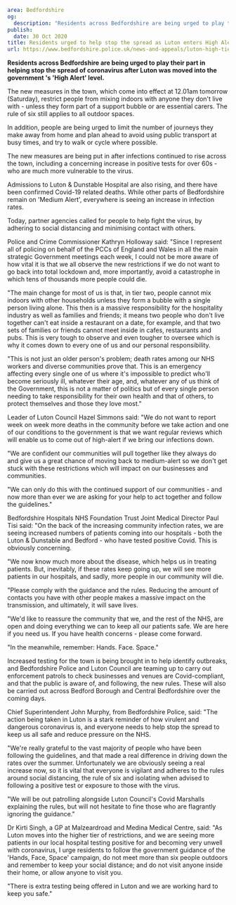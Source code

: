 ```yaml
area: Bedfordshire
og:
  description: "Residents across Bedfordshire are being urged to play their part in helping stop the spread of coronavirus after Luton was moved into the government\u2019s \u2018High Alert\u2019 level."
publish:
  date: 30 Oct 2020
title: Residents urged to help stop the spread as Luton enters High Alert tier
url: https://www.bedfordshire.police.uk/news-and-appeals/luton-high-tier-oct20
```

**Residents across Bedfordshire are being urged to play their part in helping stop the spread of coronavirus after Luton was moved into the government 's 'High Alert' level.**

The new measures in the town, which come into effect at 12.01am tomorrow (Saturday), restrict people from mixing indoors with anyone they don't live with - unless they form part of a support bubble or are essential carers. The rule of six still applies to all outdoor spaces.

In addition, people are being urged to limit the number of journeys they make away from home and plan ahead to avoid using public transport at busy times, and try to walk or cycle where possible.

The new measures are being put in after infections continued to rise across the town, including a concerning increase in positive tests for over 60s - who are much more vulnerable to the virus.

Admissions to Luton & Dunstable Hospital are also rising, and there have been confirmed Covid-19 related deaths. While other parts of Bedfordshire remain on 'Medium Alert', everywhere is seeing an increase in infection rates.

Today, partner agencies called for people to help fight the virus, by adhering to social distancing and minimising contact with others.

Police and Crime Commissioner Kathryn Holloway said: "Since I represent all of policing on behalf of the PCCs of England and Wales in all the main strategic Government meetings each week, I could not be more aware of how vital it is that we all observe the new restrictions if we do not want to go back into total lockdown and, more importantly, avoid a catastrophe in which tens of thousands more people could die.

"The main change for most of us is that, in tier two, people cannot mix indoors with other households unless they form a bubble with a single person living alone. This then is a massive responsibility for the hospitality industry as well as families and friends; it means two people who don't live together can't eat inside a restaurant on a date, for example, and that two sets of families or friends cannot meet inside in cafes, restaurants and pubs. This is very tough to observe and even tougher to oversee which is why it comes down to every one of us and our personal responsibility.

"This is not just an older person's problem; death rates among our NHS workers and diverse communities prove that. This is an emergency affecting every single one of us where it's impossible to predict who'll become seriously ill, whatever their age, and, whatever any of us think of the Government, this is not a matter of politics but of every single person needing to take responsibility for their own health and that of others, to protect themselves and those they love most."

Leader of Luton Council Hazel Simmons said: "We do not want to report week on week more deaths in the community before we take action and one of our conditions to the government is that we want regular reviews which will enable us to come out of high-alert if we bring our infections down.

"We are confident our communities will pull together like they always do and give us a great chance of moving back to medium-alert so we don't get stuck with these restrictions which will impact on our businesses and communities.

"We can only do this with the continued support of our communities - and now more than ever we are asking for your help to act together and follow the guidelines."

Bedfordshire Hospitals NHS Foundation Trust Joint Medical Director Paul Tisi said: "On the back of the increasing community infection rates, we are seeing increased numbers of patients coming into our hospitals - both the Luton & Dunstable and Bedford - who have tested positive Covid. This is obviously concerning.

"We now know much more about the disease, which helps us in treating patients. But, inevitably, if these rates keep going up, we will see more patients in our hospitals, and sadly, more people in our community will die.

"Please comply with the guidance and the rules. Reducing the amount of contacts you have with other people makes a massive impact on the transmission, and ultimately, it will save lives.

"We'd like to reassure the community that we, and the rest of the NHS, are open and doing everything we can to keep all our patients safe. We are here if you need us. If you have health concerns - please come forward.

"In the meanwhile, remember: Hands. Face. Space."

Increased testing for the town is being brought in to help identify outbreaks, and Bedfordshire Police and Luton Council are teaming up to carry out enforcement patrols to check businesses and venues are Covid-compliant, and that the public is aware of, and following, the new rules. These will also be carried out across Bedford Borough and Central Bedfordshire over the coming days.

Chief Superintendent John Murphy, from Bedfordshire Police, said: "The action being taken in Luton is a stark reminder of how virulent and dangerous coronavirus is, and everyone needs to help stop the spread to keep us all safe and reduce pressure on the NHS.

"We're really grateful to the vast majority of people who have been following the guidelines, and that made a real difference in driving down the rates over the summer. Unfortunately we are obviously seeing a real increase now, so it is vital that everyone is vigilant and adheres to the rules around social distancing, the rule of six and isolating when advised to following a positive test or exposure to those with the virus.

"We will be out patrolling alongside Luton Council's Covid Marshalls explaining the rules, but will not hesitate to fine those who are flagrantly ignoring the guidance."

Dr Kirti Singh, a GP at Malzeardroad and Medina Medical Centre, said: "As Luton moves into the higher tier of restrictions, and we are seeing more patients in our local hospital testing positive for and becoming very unwell with coronavirus, I urge residents to follow the government guidance of the 'Hands, Face, Space' campaign, do not meet more than six people outdoors and remember to keep your social distance; and do not visit anyone inside their home, or allow anyone to visit you.

"There is extra testing being offered in Luton and we are working hard to keep you safe."
